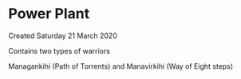 # Power Plant
Created Saturday 21 March 2020

Contains two types of warriors

Managankihi (Path of Torrents) and Manavirkihi (Way of Eight steps)

